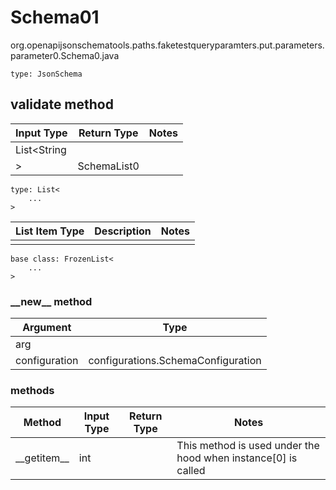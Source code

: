 # Schema01
org.openapijsonschematools.paths.faketestqueryparamters.put.parameters.parameter0.Schema0.java
```
type: JsonSchema
```

## validate method
| Input Type | Return Type | Notes |
| ---------- | ----------- | ----- |
| List<String
> | SchemaList0 | |

```
type: List<
    ...
>
```
List Item Type | Description | Notes
-------------------- | ------------- | -------------
 |  |

```
base class: FrozenList<
    ...
>
```
### &lowbar;&lowbar;new&lowbar;&lowbar; method
Argument | Type
-------- | ------
arg      | 
configuration | configurations.SchemaConfiguration

### methods
Method | Input Type | Return Type | Notes
------ | ---------- | ----------- | ------
&lowbar;&lowbar;getitem&lowbar;&lowbar; | int |  | This method is used under the hood when instance[0] is called
